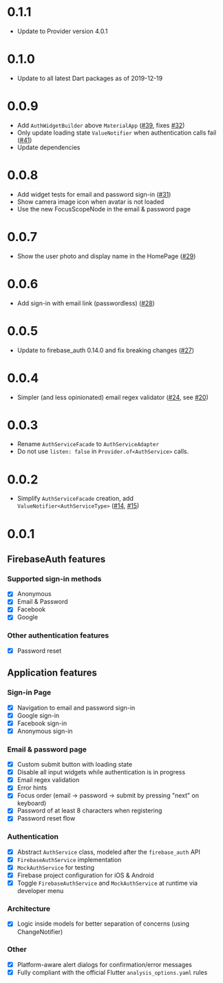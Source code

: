 # 0.1.1

- Update to Provider version 4.0.1

# 0.1.0

- Update to all latest Dart packages as of 2019-12-19

# 0.0.9

- Add `AuthWidgetBuilder` above `MaterialApp` ([#39](https://github.com/bizz84/firebase_auth_demo_flutter/pull/39), fixes [#32](https://github.com/bizz84/firebase_auth_demo_flutter/issues/32))
- Only update loading state `ValueNotifier` when authentication calls fail ([#41](https://github.com/bizz84/firebase_auth_demo_flutter/pull/41))
- Update dependencies

# 0.0.8

- Add widget tests for email and password sign-in ([#31](https://github.com/bizz84/firebase_auth_demo_flutter/pull/31))
- Show camera image icon when avatar is not loaded
- Use the new FocusScopeNode in the email & password page

# 0.0.7

- Show the user photo and display name in the HomePage ([#29](https://github.com/bizz84/firebase_auth_demo_flutter/pull/29))

# 0.0.6

- Add sign-in with email link (passwordless) ([#28](https://github.com/bizz84/firebase_auth_demo_flutter/pull/28))

# 0.0.5

- Update to firebase_auth 0.14.0 and fix breaking changes ([#27](https://github.com/bizz84/firebase_auth_demo_flutter/pull/27))

# 0.0.4

- Simpler (and less opinionated) email regex validator ([#24](https://github.com/bizz84/firebase_auth_demo_flutter/pull/24), see [#20](https://github.com/bizz84/firebase_auth_demo_flutter/issues/20))

# 0.0.3

- Rename `AuthServiceFacade` to `AuthServiceAdapter`
- Do not use `listen: false` in `Provider.of<AuthService>` calls.

# 0.0.2

- Simplify `AuthServiceFacade` creation, add `ValueNotifier<AuthServiceType>` ([#14](https://github.com/bizz84/firebase_auth_demo_flutter/pull/14), [#15](https://github.com/bizz84/firebase_auth_demo_flutter/pull/15))

# 0.0.1

## FirebaseAuth features

### Supported sign-in methods

- [x] Anonymous
- [x] Email & Password
- [x] Facebook
- [x] Google

### Other authentication features

- [x] Password reset

## Application features

### Sign-in Page

- [x] Navigation to email and password sign-in
- [x] Google sign-in
- [x] Facebook sign-in
- [x] Anonymous sign-in

### Email & password page

- [x] Custom submit button with loading state
- [x] Disable all input widgets while authentication is in progress
- [x] Email regex validation
- [x] Error hints
- [x] Focus order (email -> password -> submit by pressing "next" on keyboard)
- [x] Password of at least 8 characters when registering
- [x] Password reset flow

### Authentication

- [x] Abstract `AuthService` class, modeled after the `firebase_auth` API
- [x] `FirebaseAuthService` implementation
- [x] `MockAuthService` for testing
- [x] Firebase project configuration for iOS & Android
- [x] Toggle `FirebaseAuthService` and `MockAuthService` at runtime via developer menu

### Architecture

- [x] Logic inside models for better separation of concerns (using ChangeNotifier)

### Other

- [x] Platform-aware alert dialogs for confirmation/error messages
- [x] Fully compliant with the official Flutter `analysis_options.yaml` rules
